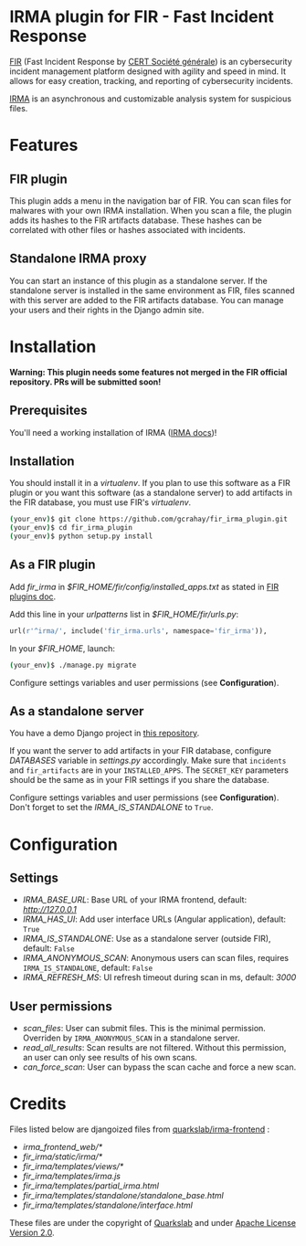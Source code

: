 # IRMA plugin for FIR - Fast Incident Response

[FIR](https://github.com/certsocietegenerale/FIR) (Fast Incident Response by [CERT Société générale](https://cert.societegenerale.com/)) is an cybersecurity incident management platform designed with agility and speed in mind. It allows for easy creation, tracking, and reporting of cybersecurity incidents.

[IRMA](http://irma.quarkslab.com/) is an asynchronous and customizable analysis system for suspicious files. 

# Features

## FIR plugin

This plugin adds a menu in the navigation bar of FIR. You can scan files for malwares with your own IRMA installation.
When you scan a file, the plugin adds its hashes to the FIR artifacts database. These hashes can be correlated with other files or hashes associated with incidents.

## Standalone IRMA proxy

You can start an instance of this plugin as a standalone server. If the standalone server is installed in the same environment as FIR, files scanned with this server are added to the FIR artifacts database. You can manage your users and their rights in the Django admin site.

# Installation

**Warning: This plugin needs some features not merged in the FIR official repository. PRs will be submitted soon!**

## Prerequisites

You'll need a working installation of IRMA ([IRMA docs](https://irma.readthedocs.org/en/latest/index.html))!

## Installation

You should install it in a _virtualenv_. If you plan to use this software as a FIR plugin or you want this software (as a standalone server) to add artifacts in the FIR database, you must use FIR's _virtualenv_.

```bash
(your_env)$ git clone https://github.com/gcrahay/fir_irma_plugin.git
(your_env)$ cd fir_irma_plugin
(your_env)$ python setup.py install
```

## As a FIR plugin

Add *fir_irma* in *$FIR_HOME/fir/config/installed_apps.txt* as stated in [FIR plugins doc](https://github.com/certsocietegenerale/FIR/wiki/Plugins#installing-a-plugin).

Add this line in your *urlpatterns* list in *$FIR_HOME/fir/urls.py*:

```python
url(r'^irma/', include('fir_irma.urls', namespace='fir_irma')),

```

In your *$FIR_HOME*, launch:

```bash
(your_env)$ ./manage.py migrate
```

Configure settings variables and user permissions (see **Configuration**).

## As a standalone server

You have a demo Django project in [this repository](https://github.com/gcrahay/fir_irma_plugin/tree/master/standalone).

If you want the server to add artifacts in your FIR database, configure *DATABASES* variable in *settings.py* accordingly. 
Make sure that `incidents` and `fir_artifacts` are in your `INSTALLED_APPS`. 
The `SECRET_KEY` parameters should be the same as in your FIR settings if you share the database.


Configure settings variables and user permissions (see **Configuration**). Don't forget to set the *IRMA_IS_STANDALONE* to `True`.

# Configuration

## Settings

* *IRMA_BASE_URL*: Base URL of your IRMA frontend, default: *http://127.0.0.1*
* *IRMA_HAS_UI*: Add user interface URLs (Angular application), default: `True`
* *IRMA_IS_STANDALONE*: Use as a standalone server (outside FIR), default: `False`
* *IRMA_ANONYMOUS_SCAN*: Anonymous users can scan files, requires `IRMA_IS_STANDALONE`, default: `False`
* *IRMA_REFRESH_MS*: UI refresh timeout during scan in ms, default: *3000*

## User permissions

* *scan_files*: User can submit files. This is the minimal permission. Overriden by `IRMA_ANONYMOUS_SCAN` in a standalone server.
* *read_all_results*: Scan results are not filtered. Without this permission, an user can only see results of his own scans.
* *can_force_scan*: User can bypass the scan cache and force a new scan.

# Credits

Files listed below are djangoized files from [quarkslab/irma-frontend](https://github.com/quarkslab/irma-frontend) :

* _irma_frontend_web/*_
* _fir_irma/static/irma/*_
* _fir_irma/templates/views/*_
* _fir_irma/templates/irma.js_
* _fir_irma/templates/partial_irma.html_
* _fir_irma/templates/standalone/standalone_base.html_
* _fir_irma/templates/standalone/interface.html_

These files are under the copyright of [Quarkslab](http://www.quarkslab.com/) and under [Apache License Version 2.0](LICENSE).
